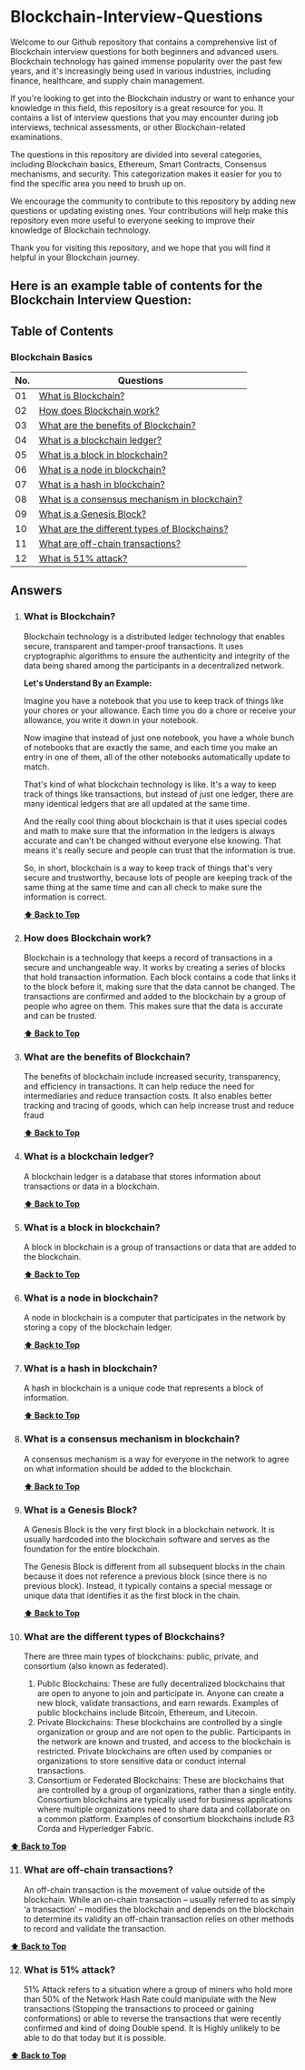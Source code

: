 # Blockchain-Interview-Questions

Welcome to our Github repository that contains a comprehensive list of Blockchain interview questions for both beginners and advanced users. Blockchain technology has gained immense popularity over the past few years, and it's increasingly being used in various industries, including finance, healthcare, and supply chain management.

If you're looking to get into the Blockchain industry or want to enhance your knowledge in this field, this repository is a great resource for you. It contains a list of interview questions that you may encounter during job interviews, technical assessments, or other Blockchain-related examinations.

The questions in this repository are divided into several categories, including Blockchain basics, Ethereum, Smart Contracts, Consensus mechanisms, and security. This categorization makes it easier for you to find the specific area you need to brush up on.

We encourage the community to contribute to this repository by adding new questions or updating existing ones. Your contributions will help make this repository even more useful to everyone seeking to improve their knowledge of Blockchain technology.

Thank you for visiting this repository, and we hope that you will find it helpful in your Blockchain journey.

## Here is an example table of contents for the Blockchain Interview Question:


## Table of Contents

### Blockchain Basics
| No. | Questions |
| ---- | ----------- |
| 01 | [What is Blockchain?](#what-is-blockchain) |
| 02 | [How does Blockchain work?](#how-does-blockchain-work) |
| 03 | [What are the benefits of Blockchain?](#what-are-the-benefits-of-blockchain) |
| 04| [What is a blockchain ledger?](#What-is-a-blockchain-ledger) |
| 05| [What is a block in blockchain?](#What-is-a-block-in-blockchain) |
| 06| [What is a node in blockchain?](#What-is-a-node-in-blockchain) |
| 07| [What is a hash in blockchain?](#What-is-a-hash-in-blockchain) |
| 08| [What is a consensus mechanism in blockchain?](#What-is-a-consensus-mechanism-in-blockchain?) |
| 09| [What is a Genesis Block?](#What-is-a-genesis-block) |
| 10| [What are the different types of Blockchains?](#what-are-the-different-types-of-blockchain) |
| 11| [What are off-chain transactions?](#what-are-off-chain-transactions) |
| 12| [What is 51% attack? ](#what-are-51%-attack) |




## Answers

1. ### What is Blockchain?
    Blockchain technology is a distributed ledger technology that enables secure, transparent and tamper-proof transactions. It uses cryptographic algorithms to ensure the authenticity and integrity of the data being shared among the participants in a decentralized network.

    **Let's Understand By an Example:**

    Imagine you have a notebook that you use to keep track of things like your chores or your allowance. Each time you do a chore or receive your allowance, you write it down in your notebook.

    Now imagine that instead of just one notebook, you have a whole bunch of notebooks that are exactly the same, and each time you make an entry in one of them, all of the other notebooks automatically update to match.

    That's kind of what blockchain technology is like. It's a way to keep track of things like transactions, but instead of just one ledger, there are many identical ledgers that are all updated at the same time.

    And the really cool thing about blockchain is that it uses special codes and math to make sure that the information in the ledgers is always accurate and can't be changed without everyone else knowing. That means it's really secure and people can trust that the information is true.

    So, in short, blockchain is a way to keep track of things that's very secure and trustworthy, because lots of people are keeping track of the same thing at the same time and can all check to make sure the information is correct.

   **[⬆ Back to Top](#table-of-contents)**

2. ### How does Blockchain work?
   Blockchain is a technology that keeps a record of transactions in a secure and unchangeable way. It works by creating a series of blocks that hold transaction information. Each block contains a code that links it to the block before it, making sure that the data cannot be changed. The transactions are confirmed and added to the blockchain by a group of people who agree on them. This makes sure that the data is accurate and can be trusted.

   **[⬆ Back to Top](#table-of-contents)**

3. ### What are the benefits of Blockchain?
   The benefits of blockchain include increased security, transparency, and efficiency in transactions. It can help reduce the need for intermediaries and reduce transaction costs. It also enables better tracking and tracing of goods, which can help increase trust and reduce fraud

   **[⬆ Back to Top](#table-of-contents)**

4. ### What is a blockchain ledger?
   A blockchain ledger is a database that stores information about transactions or data in a blockchain.

   **[⬆ Back to Top](#table-of-contents)**

5. ### What is a block in blockchain?
   A block in blockchain is a group of transactions or data that are added to the blockchain.

   **[⬆ Back to Top](#table-of-contents)**

6. ### What is a node in blockchain?
   A node in blockchain is a computer that participates in the network by storing a copy of the blockchain ledger.

   **[⬆ Back to Top](#table-of-contents)**

7. ### What is a hash in blockchain?
   A hash in blockchain is a unique code that represents a block of information.

   **[⬆ Back to Top](#table-of-contents)**

8. ### What is a consensus mechanism in blockchain?
   A consensus mechanism is a way for everyone in the network to agree on what information should be added to the blockchain.

    **[⬆ Back to Top](#table-of-contents)**

9. ### What is a Genesis Block?
    A Genesis Block is the very first block in a blockchain network. It is usually hardcoded into the blockchain software and serves as the foundation for the entire blockchain.

    The Genesis Block is different from all subsequent blocks in the chain because it does not reference a previous block (since there is no previous block). Instead, it typically contains a special message or unique data that identifies it as the first block in the chain.

   **[⬆ Back to Top](#table-of-contents)**

10. ### What are the different types of Blockchains?
      There are three main types of blockchains: public, private, and consortium (also known as federated).

     1. Public Blockchains: These are fully decentralized blockchains that are open to anyone to join and participate in. Anyone can create a new block, validate transactions, and earn rewards. Examples of public blockchains include Bitcoin, Ethereum, and Litecoin.
     2. Private Blockchains: These blockchains are controlled by a single organization or group and are not open to the public. Participants in the network are known and trusted, and access to the blockchain is restricted. Private blockchains are often used by companies or organizations to store sensitive data or conduct internal transactions.
     3. Consortium or Federated Blockchains: These are blockchains that are controlled by a group of organizations, rather than a single entity. Consortium blockchains are typically used for business applications where multiple organizations need to share data and collaborate on a common platform. Examples of consortium blockchains include R3 Corda and Hyperledger Fabric.
     
**[⬆ Back to Top](#table-of-contents)** 

11. ### What are off-chain transactions?
     An off-chain transaction is the movement of value outside of the blockchain. While an on-chain transaction – usually referred to as simply ‘a transaction’ – modifies the blockchain and depends on the blockchain to determine its validity an off-chain transaction relies on other methods to record and validate the transaction.

**[⬆ Back to Top](#table-of-contents)**


12. ### What is 51% attack? 
     51% Attack refers to a situation where a group of miners who hold more than 50% of the Network Hash Rate could manipulate with the New transactions (Stopping the transactions to proceed or gaining conformations) or able to reverse the transactions that were recently confirmed and kind of doing Double spend. It is Highly unlikely to be able to do that today but it is possible.

**[⬆ Back to Top](#table-of-contents)**
